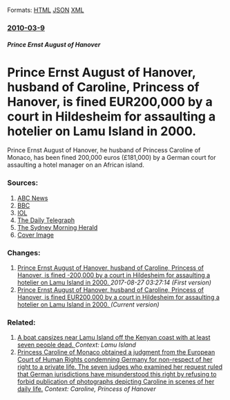 
Formats: [HTML](/news/2010/03/9/prince-ernst-august-of-hanover-husband-of-caroline-princess-of-hanover-is-fined-a-200-000-by-a-court-in-hildesheim-for-assaulting-a-hote.html)  [JSON](/news/2010/03/9/prince-ernst-august-of-hanover-husband-of-caroline-princess-of-hanover-is-fined-a-200-000-by-a-court-in-hildesheim-for-assaulting-a-hote.json)  [XML](/news/2010/03/9/prince-ernst-august-of-hanover-husband-of-caroline-princess-of-hanover-is-fined-a-200-000-by-a-court-in-hildesheim-for-assaulting-a-hote.xml)  

### [2010-03-9](/news/2010/03/9/index.md)

##### Prince Ernst August of Hanover
# Prince Ernst August of Hanover, husband of Caroline, Princess of Hanover, is fined EUR200,000 by a court in Hildesheim for assaulting a hotelier on Lamu Island in 2000. 

Prince Ernst August of Hanover, he husband of Princess Caroline of Monaco, has been fined 200,000 euros (&pound;181,000) by a German court for assaulting a hotel manager on an African island.


### Sources:

1. [ABC News](http://abcnews.go.com/Entertainment/wireStory?id=10049951)
2. [BBC](http://news.bbc.co.uk/2/hi/europe/8557765.stm)
3. [IOL](http://www.iol.co.za/index.php?from=rss_Europe&set_id=1&click_id=24&art_id=nw20100309145741416C461121)
4. [The Daily Telegraph](http://www.telegraph.co.uk/news/worldnews/europe/monaco/7407401/Princess-Caroline-of-Monacos-husband-fined-for-Kenya-hotel-assault.html)
5. [The Sydney Morning Herald](http://news.smh.com.au/breaking-news-world/princess-carolines-husband-fined-20100310-pw36.html)
5. [Cover Image](http://i.telegraph.co.uk/multimedia/archive/01374/Prince-Ernst-Augus_1374387a.jpg)

### Changes:

1. [Prince Ernst August of Hanover, husband of Caroline, Princess of Hanover, is fined -200,000 by a court in Hildesheim for assaulting a hotelier on Lamu Island in 2000. ](/news/2010/03/9/prince-ernst-august-of-hanover-husband-of-caroline-princess-of-hanover-is-fined-200-000-by-a-court-in-hildesheim-for-assaulting-a-hote.md) _2017-08-27 03:27:14 (First version)_
1. [Prince Ernst August of Hanover, husband of Caroline, Princess of Hanover, is fined EUR200,000 by a court in Hildesheim for assaulting a hotelier on Lamu Island in 2000. ](/news/2010/03/9/prince-ernst-august-of-hanover-husband-of-caroline-princess-of-hanover-is-fined-a-200-000-by-a-court-in-hildesheim-for-assaulting-a-hote.md) _(Current version)_

### Related:

1. [A boat capsizes near Lamu Island off the Kenyan coast with at least seven people dead. ](/news/2012/01/1/a-boat-capsizes-near-lamu-island-off-the-kenyan-coast-with-at-least-seven-people-dead.md) _Context: Lamu Island_
2. [ Princess Caroline of Monaco obtained a judgment from the European Court of Human Rights condemning Germany for non-respect of her right to a private life. The seven judges who examined her request ruled that German jurisdictions have misunderstood this right by refusing to forbid publication of photographs depicting Caroline in scenes of her daily life.](/news/2004/06/24/princess-caroline-of-monaco-obtained-a-judgment-from-the-european-court-of-human-rights-condemning-germany-for-non-respect-of-her-right-to.md) _Context: Caroline, Princess of Hanover_
